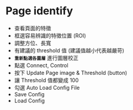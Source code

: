# Page identify
- 查看頁面的特徵
- 框選容易辨識的特徵位置 (ROI)
- 調整方位、長寬
- 有建議的 threshold 值 (建議值越小代表越嚴苛)
- __`重新點選各圖層`__ 進行圖層校正
- 點選 Connect, Control
- 按下 Update Page image & Threshold (button)
- 讓 Threshold 值都變成 100
- 勾選 Auto Load Config File
- Save Config
- Load Config